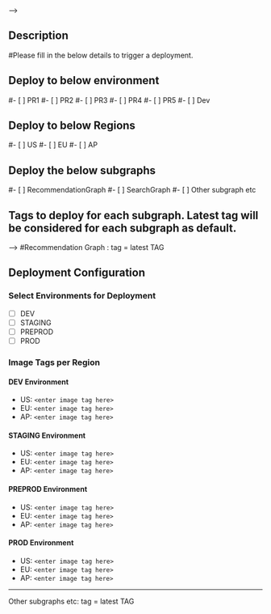 <!-- # Description
please provide the details for the deployment variables below::


<!-- ## Environment Tags
| Environment | Variable | Value |
|-------------|----------|-------|
| DEV         | VAR_1    | ${{ env.DEV_VAR_1 }} |
| STAGE       | VAR_2    | ${{ env.STG_VAR_2 }} |
| PROD        | VAR_3    | ${{ env.PROD_VAR_3 }} | 




<!-- # Deployment Configuration

## Instructions:
#- Please enter the image tag values for the environments and regions below.
#- If a value is not provided, the default from the repository variables will be used.

### Environment Tags
| Environment | Region | Image Tag Value |
|-------------|--------|-----------------|
| DEV         | US     | `<Enter value>` |
| DEV         | EU     | `<Enter value>` |
| DEV         | AP     | `<Enter value>` |
| STG         | US     | `<Enter value>` |
| STG         | EU     | `<Enter value>` |
| STG         | AP     | `<Enter value>` |
| PREPROD     | US     | `<Enter value>` |
| PREPROD     | EU     | `<Enter value>` |
| PREPROD     | AP     | `<Enter value>` |
| PROD        | US     | `<Enter value>` |
| PROD        | EU     | `<Enter value>` |
| PROD        | AP     | `<Enter value>` |

## Example
#```markdown
#DEV - US: image-tag-dev-us
#STG - EU: image-tag-stg-eu
#PROD - AP: image-tag-prod-ap --> -->


## Description

#Please fill in the below details to trigger a deployment.

## Deploy to below environment

#- [ ] PR1
#- [ ] PR2
#- [ ] PR3
#- [ ] PR4
#- [ ] PR5
#- [ ] Dev

## Deploy to below Regions

#- [ ] US
#- [ ] EU
#- [ ] AP


## Deploy the below subgraphs

#- [ ] RecommendationGraph
#- [ ] SearchGraph
#- [ ] Other subgraph etc


## Tags to deploy for each subgraph. Latest tag will be considered for each subgraph as default.
-->
#Recommendation Graph : tag = latest TAG
## Deployment Configuration

### Select Environments for Deployment
- [ ] DEV
- [ ] STAGING
- [ ] PREPROD
- [ ] PROD

### Image Tags per Region

#### DEV Environment
- US: `<enter image tag here>`  
- EU: `<enter image tag here>`  
- AP: `<enter image tag here>`  

#### STAGING Environment
- US: `<enter image tag here>`  
- EU: `<enter image tag here>`  
- AP: `<enter image tag here>`  

#### PREPROD Environment
- US: `<enter image tag here>`  
- EU: `<enter image tag here>`  
- AP: `<enter image tag here>`  

#### PROD Environment
- US: `<enter image tag here>`  
- EU: `<enter image tag here>`  
- AP: `<enter image tag here>`  

---


















Other subgraphs etc: tag = latest TAG

